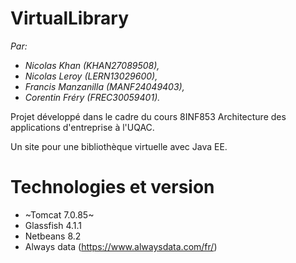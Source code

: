 # VirtualLibrary

*Par:*
- *Nicolas Khan (KHAN27089508),*
- *Nicolas Leroy (LERN13029600),*
- *Francis Manzanilla (MANF24049403),*
- *Corentin Fréry (FREC30059401).*

Projet développé dans le cadre du cours 8INF853 Architecture des applications d'entreprise à l'UQAC.

Un site pour une bibliothèque virtuelle avec Java EE.

# Technologies et version
- ~Tomcat 7.0.85~
- Glassfish 4.1.1
- Netbeans 8.2
- Always data (https://www.alwaysdata.com/fr/)
